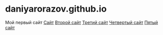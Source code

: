 # daniyarorazov.github.io
Мой первый сайт
[Сайт](https://daniyarorazov.github.io/%D0%98%D0%B3%D1%80%D0%BE%D0%B2%D0%BE%D0%B9%20%D1%81%D0%B0%D0%B9%D1%82/)
[Второй сайт](https://daniyarorazov.github.io/%D0%A1%D0%B0%D0%B9%D1%82%202/)
[Третий сайт](https://daniyarorazov.github.io/The%20best%20music%20group%20web-site/)
[Четвертый сайт](https://daniyarorazov.github.io/%D0%9A%D0%B0%D0%BA%D0%BE%D0%B9-%D1%82%D0%BE%20%D0%B2%D0%B5%D0%B1-%D1%81%D0%B0%D0%B9%D1%82/index.html)
[Пятый сайт]()
